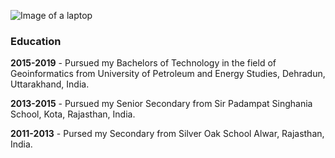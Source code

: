 ![Image of a laptop](https://thetempest.co/wp-content/uploads/2016/12/Legacy-code.png)



### Education

**2015-2019** - Pursued my Bachelors of Technology in the field of Geoinformatics from University of Petroleum and Energy Studies, Dehradun, Uttarakhand, India.

**2013-2015** - Pursued my Senior Secondary from Sir Padampat Singhania School, Kota, Rajasthan, India.

**2011-2013** - Pursed my Secondary from Silver Oak School Alwar, Rajasthan, India.
